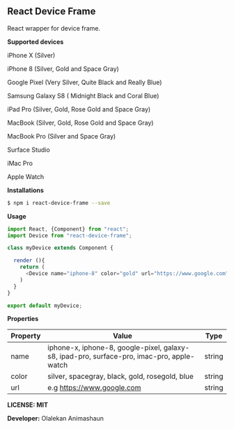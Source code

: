 ## React Device Frame
React wrapper for device frame.

**Supported devices**

iPhone X (Silver)

iPhone 8 (Silver, Gold and Space Gray)

Google Pixel (Very Silver, Quite Black and Really Blue)

Samsung Galaxy S8 ( Midnight Black and Coral Blue)

iPad Pro (Silver, Gold, Rose Gold and Space Gray)

MacBook (Silver, Gold, Rose Gold and Space Gray)

MacBook Pro (Silver and Space Gray)

Surface Studio

iMac Pro

Apple Watch


**Installations**
```bash
$ npm i react-device-frame --save
```

**Usage**

```javascript
import React, {Component} from "react";
import Device from "react-device-frame";

class myDevice extends Component {

  render (){
    return (
      <Device name="iphone-8" color="gold" url="https://www.google.com" />
    )
  }
}

export default myDevice;
```

**Properties**

| Property  | Value   |  Type |  
|---|---|---|
|  name |  iphone-x, iphone-8, google-pixel, galaxy-s8, ipad-pro, surface-pro, imac-pro, apple-watch |  string |
| color  |silver, spacegray, black, gold, rosegold, blue   |  string |
|  url |e.g https://www.google.com   |  string | |

**LICENSE: MIT**

**Developer:** Olalekan Animashaun
